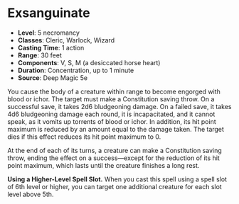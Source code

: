 # Exsanguinate

- **Level**: 5 necromancy
- **Classes**: Cleric, Warlock, Wizard
- **Casting Time**: 1 action
- **Range**: 30 feet
- **Components**: V, S, M (a desiccated horse heart)
- **Duration**: Concentration, up to 1 minute
- **Source**: Deep Magic 5e

You cause the body of a creature within range to become engorged with blood or ichor. The target must make a Constitution saving throw. On a successful save, it takes 2d6 bludgeoning damage. On a failed save, it takes 4d6 bludgeoning damage each round, it is incapacitated, and it cannot speak, as it vomits up torrents of blood or ichor. In addition, its hit point maximum is reduced by an amount equal to the damage taken. The target dies if this effect reduces its hit point maximum to 0.

At the end of each of its turns, a creature can make a Constitution saving throw, ending the effect on a success—except for the reduction of its hit point maximum, which lasts until the creature finishes a long rest.

**Using a Higher-Level Spell Slot.** When you cast this spell using a spell slot of 6th level or higher, you can target one additional creature for each slot level above 5th.
